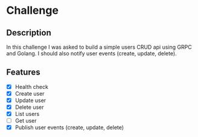 # Challenge
## Description
In this challenge I was asked to build a simple users CRUD api using GRPC and Golang.
I should also notify user events (create, update, delete).

## Features
- [X] Health check
- [X] Create user
- [X] Update user
- [X] Delete user
- [X] List users
- [ ] Get user
- [X] Publish user events (create, update, delete)
